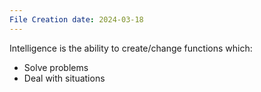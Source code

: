 ```yaml
---
File Creation date: 2024-03-18
---
```

Intelligence is the ability to create/change functions which:
- Solve problems
- Deal with situations